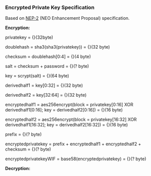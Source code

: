 ### Encrypted Private Key Specification
Based on [NEP-2](https://github.com/neo-project/proposals/blob/master/nep-2.mediawiki) (NEO Enhancement Proposal) specification.

**Encryption:**

privatekey = {}(32byte)

doublehash = sha3(sha3(privatekey)) = {}(32 byte)

checksum = doublehash[0:4] = {}(4 byte)

salt = checksum + password = {}(? byte)

key = scrypt(salt) = {}(64 byte)

derivedhalf1 = key[0:32] = {}(32 byte)

derivedhalf2 = key[32:64] = {}(32 byte)

encryptedhalf1 = aes256encrypt(block = privatekey[0:16] XOR derivedhalf1[0:16]; key = derivedhalf2[0:16]) = {}(16 byte)

encryptedhalf2 = aes256encrypt(block = privatekey[16:32] XOR derivedhalf1[16:32]; key = derivedhalf2[16:32]) = {}(16 byte)

prefix = {}(? byte)

encryptedprivatekey = prefix + encryptedhalf1 + encryptedhalf2 + checksum = {}(? byte)

encryptedprivatekeyWIF = base58(encryptedprivatekey) = {}(? byte)

**Decryption:**
